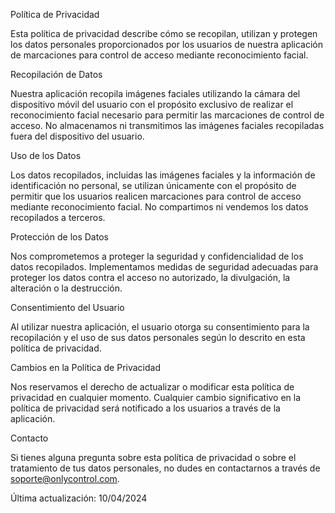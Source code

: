 Política de Privacidad

Esta política de privacidad describe cómo se recopilan, utilizan y protegen los datos personales proporcionados por los usuarios de nuestra aplicación de marcaciones para control de acceso mediante reconocimiento facial.

Recopilación de Datos

Nuestra aplicación recopila imágenes faciales utilizando la cámara del dispositivo móvil del usuario con el propósito exclusivo de realizar el reconocimiento facial necesario para permitir las marcaciones de control de acceso. No almacenamos ni transmitimos las imágenes faciales recopiladas fuera del dispositivo del usuario.

Uso de los Datos

Los datos recopilados, incluidas las imágenes faciales y la información de identificación no personal, se utilizan únicamente con el propósito de permitir que los usuarios realicen marcaciones para control de acceso mediante reconocimiento facial. No compartimos ni vendemos los datos recopilados a terceros.

Protección de los Datos

Nos comprometemos a proteger la seguridad y confidencialidad de los datos recopilados. Implementamos medidas de seguridad adecuadas para proteger los datos contra el acceso no autorizado, la divulgación, la alteración o la destrucción.

Consentimiento del Usuario

Al utilizar nuestra aplicación, el usuario otorga su consentimiento para la recopilación y el uso de sus datos personales según lo descrito en esta política de privacidad.

Cambios en la Política de Privacidad

Nos reservamos el derecho de actualizar o modificar esta política de privacidad en cualquier momento. Cualquier cambio significativo en la política de privacidad será notificado a los usuarios a través de la aplicación.

Contacto

Si tienes alguna pregunta sobre esta política de privacidad o sobre el tratamiento de tus datos personales, no dudes en contactarnos a través de soporte@onlycontrol.com.

Última actualización: 10/04/2024

